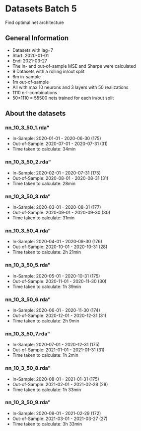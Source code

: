 # Datasets Batch 5

Find optimal net architecture

## General Information
- Datasets with lag=7
- Start: 2020-01-01
- End: 2021-03-27
- The in- and out-of-sample MSE and Sharpe were calculated
- 9 Datasets with a rolling in/out split
- 6m in-sample
- 1m out-of-sample
- All with max 10 neurons and 3 layers with 50 realizations
- 1110 n-l-combinations
- 50*1110 = 55500 nets trained for each in/out split

## About the datasets
### nn_10_3_50_1.rda"
- In-Sample: 2020-01-01 - 2020-06-30 (175)
- Out-of-Sample: 2020-07-01 - 2020-07-31 (31)
- Time taken to calculate: 34min

### nn_10_3_50_2.rda"
- In-Sample: 2020-02-01 - 2020-07-31 (175)
- Out-of-Sample: 2020-08-01 - 2020-08-31 (31)
- Time taken to calculate: 28min

### nn_10_3_50_3.rda"
- In-Sample: 2020-03-01 - 2020-08-31 (177) 
- Out-of-Sample: 2020-09-01 - 2020-09-30 (30) 
- Time taken to calculate: 31min

### nn_10_3_50_4.rda"
- In-Sample: 2020-04-01 - 2020-09-30 (176) 
- Out-of-Sample: 2020-10-01 - 2020-10-31 (28) 
- Time taken to calculate: 2h 21min

### nn_10_3_50_5.rda"
- In-Sample: 2020-05-01 - 2020-10-31 (175) 
- Out-of-Sample: 2020-11-01 - 2020-11-30 (30) 
- Time taken to calculate: 1h 39min

### nn_10_3_50_6.rda"
- In-Sample: 2020-06-01 - 2020-11-30 (174)
- Out-of-Sample: 2020-12-01 - 2020-12-31 (31)
- Time taken to calculate: 2h 9min

### nn_10_3_50_7.rda"
- In-Sample: 2020-07-01 - 2020-12-31 (175)
- Out-of-Sample: 2021-01-01 - 2021-01-31 (31)
- Time taken to calculate: 1h 2min

### nn_10_3_50_8.rda"
- In-Sample: 2020-08-01 - 2021-01-31 (175)
- Out-of-Sample: 2021-02-01 - 2021-02-28 (28)
- Time taken to calculate: 1h 33min

### nn_10_3_50_9.rda"
- In-Sample: 2020-09-01 - 2021-02-29 (172)
- Out-of-Sample: 2021-03-01 - 2021-03-27 (27)
- Time taken to calculate: 3h 33min